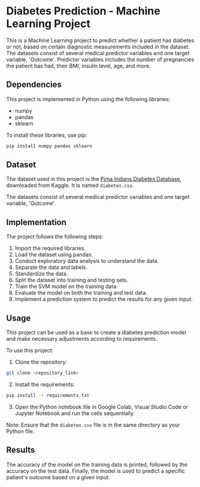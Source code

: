 # Diabetes Prediction - Machine Learning Project

This is a Machine Learning project to predict whether a patient has diabetes or not, based on certain diagnostic measurements included in the dataset. The datasets consist of several medical predictor variables and one target variable, 'Outcome'. Predictor variables includes the number of pregnancies the patient has had, their BMI, insulin level, age, and more.

## Dependencies

This project is implemented in Python using the following libraries:

* numpy
* pandas
* sklearn

To install these libraries, use pip:

```bash
pip install numpy pandas sklearn
```

## Dataset

The dataset used in this project is the [Pima Indians Diabetes Database](https://www.kaggle.com/uciml/pima-indians-diabetes-database), downloaded from Kaggle. It is named `diabetes.csv`.

The datasets consist of several medical predictor variables and one target variable, 'Outcome'. 

## Implementation

The project follows the following steps:

1. Import the required libraries.
2. Load the dataset using pandas.
3. Conduct exploratory data analysis to understand the data.
4. Separate the data and labels.
5. Standardize the data.
6. Split the dataset into training and testing sets.
7. Train the SVM model on the training data.
8. Evaluate the model on both the training and test data.
9. Implement a prediction system to predict the results for any given input.

## Usage

This project can be used as a base to create a diabetes prediction model and make necessary adjustments according to requirements.

To use this project:

1. Clone the repository:
```bash
git clone <repository_link>
```
2. Install the requirements:
```bash
pip install -r requirements.txt
```
3. Open the Python notebook file in Google Colab, Visual Studio Code or Jupyter Notebook and run the cells sequentially.

Note: Ensure that the `diabetes.csv` file is in the same directory as your Python file.

## Results

The accuracy of the model on the training data is printed, followed by the accuracy on the test data. Finally, the model is used to predict a specific patient's outcome based on a given input. 
